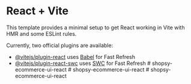 # React + Vite

This template provides a minimal setup to get React working in Vite with HMR and some ESLint rules.

Currently, two official plugins are available:

- [@vitejs/plugin-react](https://github.com/vitejs/vite-plugin-react/blob/main/packages/plugin-react/README.md) uses [Babel](https://babeljs.io/) for Fast Refresh
- [@vitejs/plugin-react-swc](https://github.com/vitejs/vite-plugin-react-swc) uses [SWC](https://swc.rs/) for Fast Refresh
#   s h o p s y - e c o m m e r c e - u i - r e a c t  
 #   s h o p s y - e c o m m e r c e - u i - r e a c t  
 #   s h o p s y - e c o m m e r c e - u i - r e a c t  
 